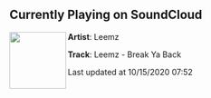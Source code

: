 ## Currently Playing on SoundCloud

[<img align="left" width="100" src="https://i1.sndcdn.com/artworks-DdqU4Yo246rECWd0-HfB4mA-t50x50.jpg">](https://soundcloud.com/itsleemz/leemz-break-ya-back?in=itsleemz/sets/leemz-break-ya-back)

**Artist**: Leemz 

**Track**: Leemz - Break Ya Back

Last updated at 10/15/2020 07:52
